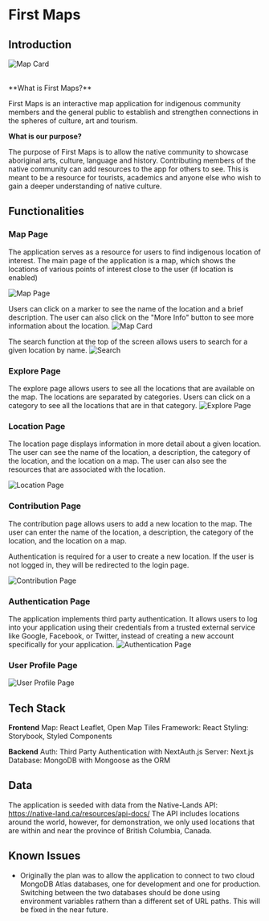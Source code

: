 # First Maps

## Introduction

![Map Card](./public/ReadmePhotos/IntroPage.png)

<br/>
**What is First Maps?**

First Maps is an interactive map application for indigenous community members and the general public to establish and strengthen connections in the spheres of culture, art and tourism.
<br/>

**What is our purpose?**

The purpose of First Maps is to allow the native community to showcase aboriginal arts, culture, language and history. Contributing members of the native community can add resources to the app for others to see. This is meant to be a resource for tourists, academics and anyone else who wish to gain a deeper understanding of native culture.
<br/>

## Functionalities

### Map Page

The application serves as a resource for users to find indigenous location of interest. The main page of the application is a map, which shows the locations of various points of interest close to the user (if location is enabled)

![Map Page](./public/ReadmePhotos/Map.png)
<br/>

Users can click on a marker to see the name of the location and a brief description. The user can also click on the "More Info" button to see more information about the location.
![Map Card](./public/ReadmePhotos/MapCard.png)
<br/>

The search function at the top of the screen allows users to search for a given location by name.
![Search](./public/ReadmePhotos/SearchBar.png)
<br/>

### Explore Page

The explore page allows users to see all the locations that are available on the map. The locations are separated by categories. Users can click on a category to see all the locations that are in that category.
![Explore Page](./public/ReadmePhotos/ExplorePage.png)
<br/>

### Location Page

The location page displays information in more detail about a given location. The user can see the name of the location, a description, the category of the location, and the location on a map. The user can also see the resources that are associated with the location.

![Location Page](./public/ReadmePhotos/LocationOfInterest.png)
<br/>

### Contribution Page

The contribution page allows users to add a new location to the map. The user can enter the name of the location, a description, the category of the location, and the location on a map.

Authentication is required for a user to create a new location. If the user is not logged in, they will be redirected to the login page.

![Contribution Page](./public/ReadmePhotos/ContributionPage.png)
<br/>

### Authentication Page

The application implements third party authentication. It allows users to log into your application using their credentials from a trusted external service like Google, Facebook, or Twitter, instead of creating a new account specifically for your application.
![Authentication Page](./public/ReadmePhotos/AuthenticationPage.png)
<br/>

### User Profile Page

![User Profile Page](./public/ReadmePhotos/UserProfileMobile.png)
<br/>

## Tech Stack

**Frontend**
Map: React Leaflet, Open Map Tiles
Framework: React
Styling: Storybook, Styled Components

**Backend**
Auth: Third Party Authentication with NextAuth.js
Server: Next.js
Database: MongoDB with Mongoose as the ORM
<br/>

## Data

The application is seeded with data from the Native-Lands API: <https://native-land.ca/resources/api-docs/>
The API includes locations around the world, however, for demonstration, we only used locations that are within and near the province of British Columbia, Canada.
<br/>

## Known Issues

- Originally the plan was to allow the application to connect to two cloud MongoDB Atlas databases, one for development and one for production. Switching between the two databases should be done using environment variables rathern than a different set of URL paths. This will be fixed in the near future.
